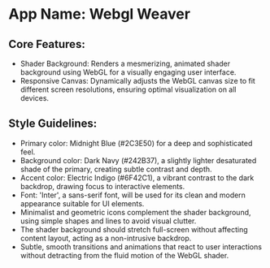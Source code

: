 # **App Name**: Webgl Weaver

## Core Features:

- Shader Background: Renders a mesmerizing, animated shader background using WebGL for a visually engaging user interface.
- Responsive Canvas: Dynamically adjusts the WebGL canvas size to fit different screen resolutions, ensuring optimal visualization on all devices.

## Style Guidelines:

- Primary color: Midnight Blue (#2C3E50) for a deep and sophisticated feel.
- Background color: Dark Navy (#242B37), a slightly lighter desaturated shade of the primary, creating subtle contrast and depth.
- Accent color: Electric Indigo (#6F42C1), a vibrant contrast to the dark backdrop, drawing focus to interactive elements.
- Font: 'Inter', a sans-serif font, will be used for its clean and modern appearance suitable for UI elements.
- Minimalist and geometric icons complement the shader background, using simple shapes and lines to avoid visual clutter.
- The shader background should stretch full-screen without affecting content layout, acting as a non-intrusive backdrop.
- Subtle, smooth transitions and animations that react to user interactions without detracting from the fluid motion of the WebGL shader.